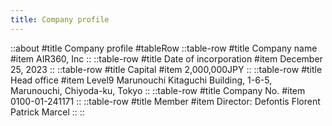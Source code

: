```yaml
---
title: Company profile
---
```


::about
#title
Company profile
#tableRow
::table-row
#title
Company name
#item
AIR360, Inc
::
::table-row
#title
Date of incorporation
#item
December 25, 2023
::
::table-row
#title
Capital
#item
2,000,000JPY
::
::table-row
#title
Head office
#item
Level9 Marunouchi Kitaguchi Building, 1-6-5, Marunouchi, Chiyoda-ku, Tokyo
::
::table-row
#title
Company No.
#item
0100-01-241171
::
::table-row
#title
Member
#item
Director: Defontis Florent Patrick Marcel
::
::